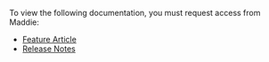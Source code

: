To view the following documentation, you must request access from Maddie:
- [Feature Article](https://docs.google.com/document/d/1FK5MEuR4UEyeCM6E7cphVCrmGsiLluEqZGHimygS6RU/edit)
- [Release Notes](https://docs.google.com/spreadsheets/d/1qQWxLazUbqEInV2MRP8-elDwjpck9J2HJAdHfZX80Tk/edit#gid=1950686015)
